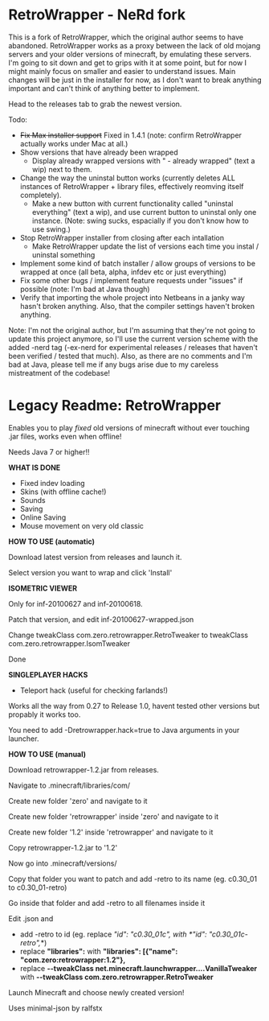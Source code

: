 # RetroWrapper - NeRd fork

This is a fork of RetroWrapper, which the original author seems to have abandoned. RetroWrapper works as a proxy between the lack of old mojang servers and your older versions of minecraft, by emulating these servers. I'm going to sit down and get to grips with it at some point, but for now I might mainly focus on smaller and easier to understand issues. Main changes will be just in the installer for now, as I don't want to break anything important and can't think of anything better to implement.

Head to the releases tab to grab the newest version. 


Todo:

- ~~Fix Max installer support~~ Fixed in 1.4.1 (note: confirm RetroWrapper actually works under Mac at all.)
- Show versions that have already been wrapped
  - Display already wrapped versions with " - already wrapped" (text a wip) next to them. 
- Change the way the uninstal button works (currently deletes ALL instances of RetroWrapper + library files, effectively reomving itself completely). 
  - Make a new button with current functionality called "uninstal everything" (text a wip), and use current button to uninstal only one instance. (Note: swing sucks, espacially if you don't know how to use swing.)
- Stop RetroWrapper installer from closing after each intallation
  - Make RetroWrapper update the list of versions each time you instal / uninstal something
- Implement some kind of batch installer / allow groups of versions to be wrapped at once (all beta, alpha, infdev etc or just everything)
- Fix some other bugs / implement feature requests under "issues" if possible (note: I'm bad at Java though)
- Verify that importing the whole project into Netbeans in a janky way hasn't broken anything. Also, that the compiler settings haven't broken anything.

Note: I'm not the original author, but I'm assuming that they're not going to update this project anymore, so I'll use the current version scheme with the added -nerd tag (-ex-nerd for experimental releases / releases that haven't been verified / tested that much). Also, as there are no comments and I'm bad at Java, please tell me if any bugs arise due to my careless mistreatment of the codebase!

# Legacy Readme: RetroWrapper
Enables you to play _fixed_ old versions of minecraft without ever touching .jar files, works even when offline!

Needs Java 7 or higher!!

**WHAT IS DONE**
- Fixed indev loading
- Skins (with offline cache!)
- Sounds
- Saving
- Online Saving
- Mouse movement on very old classic

**HOW TO USE (automatic)**

Download latest version from releases and launch it.

Select version you want to wrap and click 'Install'

**ISOMETRIC VIEWER**

Only for inf-20100627 and inf-20100618.

Patch that version, and edit inf-20100627-wrapped.json

Change tweakClass com.zero.retrowrapper.RetroTweaker to tweakClass com.zero.retrowrapper.IsomTweaker

Done

**SINGLEPLAYER HACKS**

- Teleport hack (useful for checking farlands!)

Works all the way from 0.27 to Release 1.0, havent tested other versions but propably it works too.

You need to add -Dretrowrapper.hack=true to Java arguments in your launcher.

**HOW TO USE (manual)**

Download retrowrapper-1.2.jar from releases.

Navigate to .minecraft/libraries/com/

Create new folder 'zero' and navigate to it

Create new folder 'retrowrapper' inside 'zero' and navigate to it

Create new folder '1.2' inside 'retrowrapper' and navigate to it

Copy retrowrapper-1.2.jar to '1.2'

Now go into .minecraft/versions/

Copy that folder you want to patch and add -retro to its name (eg. c0.30_01 to c0.30_01-retro)

Go inside that folder and add -retro to all filenames inside it

Edit <version>.json and
  
- add -retro to id (eg. replace **"id": "c0.30_01c",* with *"id": "c0.30_01c-retro",**)
- replace **"libraries":** with **"libraries": [{"name": "com.zero:retrowrapper:1.2"},**
- replace **--tweakClass net.minecraft.launchwrapper....VanillaTweaker** with **--tweakClass com.zero.retrowrapper.RetroTweaker**
  
Launch Minecraft and choose newly created version!





Uses minimal-json by ralfstx
